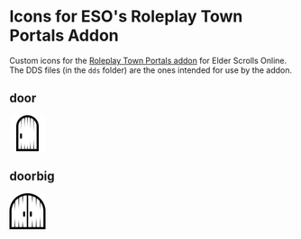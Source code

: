 # Icons for ESO's Roleplay Town Portals Addon

Custom icons for the [Roleplay Town Portals addon](https://www.esoui.com/downloads/info3471-Role-PlayTownPortals.html) for Elder Scrolls Online.  The DDS files (in the `dds` folder) are the ones intended for use by the addon.

## door

![door icon](./door.png)

## doorbig

![big door icon](./doorbig.png)